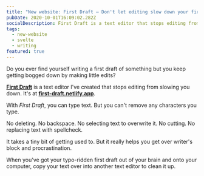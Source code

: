 ```yaml
---
title: "New website: First Draft – Don't let editing slow down your first draft"
pubDate: 2020-10-01T16:09:02.282Z
socialDescription: First Draft is a text editor that stops editing from slowing you down
tags:
  - new-website
  - svelte
  - writing
featured: true
---
```


Do you ever find yourself writing a first draft of something but you keep getting bogged down by making little edits?

**[First Draft](https://first-draft.netlify.app/)** is a text editor I've created that stops editing from slowing you down. It's at **[first-draft.netlify.app](https://first-draft.netlify.app/)**.

With _First Draft_, you can type text. But you can't remove any characters you type.

No deleting. No backspace. No selecting text to overwrite it. No cutting. No replacing text with spellcheck.

It takes a tiny bit of getting used to. But it really helps you get over writer's block and procrastination.

When you've got your typo-ridden first draft out of your brain and onto your computer, copy your text over into another text editor to clean it up.
